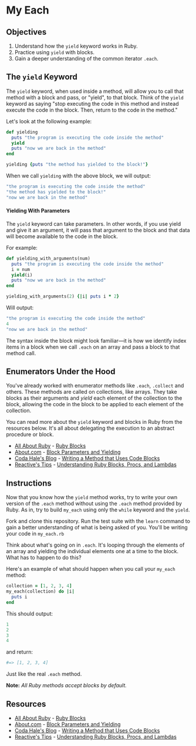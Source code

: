 # My Each

## Objectives

1. Understand how the `yield` keyword works in Ruby.
2. Practice using `yield` with blocks.
3. Gain a deeper understanding of the common iterator `.each`.

## The `yield` Keyword

The `yield` keyword, when used inside a method, will allow you to call that method with a block and pass, or "yield", to that block. Think of the `yield` keyword as saying "stop executing the code in this method and instead execute the code in the block. Then, return to the code in the method." 

Let's look at the following example: 

```ruby
def yielding
  puts "the program is executing the code inside the method"
  yield
  puts "now we are back in the method"
end

yielding {puts "the method has yielded to the block!"}
```

When we call `yielding` with the above block, we will output:

```ruby
"the program is executing the code inside the method"
"the method has yielded to the block!"
"now we are back in the method"
```

#### Yielding With Parameters

The `yield` keyword can take parameters. In other words, if you use yield and give it an argument, it will pass that argument to the block and that data will become available to the code in the block. 

For example:
 
```ruby
def yielding_with_arguments(num)
  puts "the program is executing the code inside the method"
  i = num
  yield(i)
  puts "now we are back in the method"
end

yielding_with_arguments(2) {|i| puts i * 2}
```

Will output:

```ruby
"the program is executing the code inside the method"
4
"now we are back in the method"
```

The syntax inside the block might look familiar—it is how we identify index items in a block when we call `.each` on an array and pass a block to that method call. 

## Enumerators Under the Hood

You've already worked with enumerator methods like `.each`, `.collect` and others. These methods are called on collections, like arrays. They take blocks as their arguments and *yield* each element of the collection to the block, allowing the code in the block to be applied to each element of the collection. 

You can read more about the `yield` keyword and blocks in Ruby from the resources below. It's all about delegating the execution to an abstract procedure or block.

* [All About Ruby](http://allaboutruby.wordpress.com/) - [Ruby Blocks](http://allaboutruby.wordpress.com/2006/01/20/ruby-blocks-101/)
* [About.com](http://ruby.about.com/) - [Block Parameters and Yielding](http://ruby.about.com/od/beginningruby/a/Block-Parameters-And-Yielding.htm)
* [Coda Hale's Blog](http://blog.codahale.com/2005/11/24/a-ruby-howto-writing-a-method-that-uses-code-blocks/) - [Writing a Method that Uses Code Blocks](http://blog.codahale.com/2005/11/24/a-ruby-howto-writing-a-method-that-uses-code-blocks/)
* [Reactive's Tips](http://www.reactive.io/tips/) - [Understanding Ruby Blocks, Procs, and Lambdas](http://www.reactive.io/tips/2008/12/21/understanding-ruby-blocks-procs-and-lambdas/)

## Instructions

Now that you know how the `yield` method works, try to write your
own version of the `.each` method without using the `.each` method
provided by Ruby. As in, try to build `my_each` using only the 
`while` keyword and the `yield`.

Fork and clone this repository. Run the test suite with the `learn` command to gain a better understanding of what is being asked of you. You'll be writing your code in `my_each.rb`

Think about what's going on in `.each`. It's looping through
the elements of an array and yielding the individual
elements one at a time to the block. What has to happen
to do this?

Here's an example of what should happen when you call your `my_each` method:

```ruby
collection = [1, 2, 3, 4]
my_each(collection) do |i|
  puts i
end
```

This should output: 

```ruby
1
2
3
4
```

and return:

```ruby
#=> [1, 2, 3, 4]
```

Just like the real `.each` method.

**Note:** *All Ruby methods accept blocks by default.*

## Resources
* [All About Ruby](http://allaboutruby.wordpress.com/) - [Ruby Blocks](http://allaboutruby.wordpress.com/2006/01/20/ruby-blocks-101/)
* [About.com](http://ruby.about.com/) - [Block Parameters and Yielding](http://ruby.about.com/od/beginningruby/a/Block-Parameters-And-Yielding.htm)
* [Coda Hale's Blog](http://blog.codahale.com/2005/11/24/a-ruby-howto-writing-a-method-that-uses-code-blocks/) - [Writing a Method that Uses Code Blocks](http://blog.codahale.com/2005/11/24/a-ruby-howto-writing-a-method-that-uses-code-blocks/)
* [Reactive's Tips](http://www.reactive.io/tips/) - [Understanding Ruby Blocks, Procs, and Lambdas](http://www.reactive.io/tips/2008/12/21/understanding-ruby-blocks-procs-and-lambdas/)
